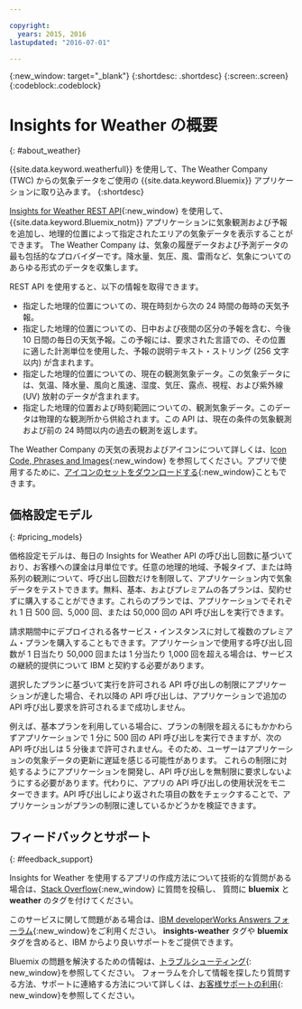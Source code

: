 ```yaml
---

copyright:
  years: 2015, 2016
lastupdated: "2016-07-01"

---
```


{:new_window: target="_blank"}
{:shortdesc: .shortdesc}
{:screen:.screen}
{:codeblock:.codeblock}

# Insights for Weather の概要
{: #about_weather}

{{site.data.keyword.weatherfull}} を使用して、The Weather Company (TWC) からの気象データをご使用の {{site.data.keyword.Bluemix}} アプリケーションに取り込みます。
{:shortdesc}

[Insights for Weather REST API](https://twcservice.{APPDomain}/rest-api/){:new_window} を使用して、{{site.data.keyword.Bluemix_notm}} アプリケーションに気象観測および予報を追加し、地理的位置によって指定されたエリアの気象データを表示することができます。
The Weather Company は、気象の履歴データおよび予測データの最も包括的なプロバイダーです。降水量、気圧、風、雷雨など、気象についてのあらゆる形式のデータを収集します。

REST API を使用すると、以下の情報を取得できます。

* 指定した地理的位置についての、現在時刻から次の 24 時間の毎時の天気予報。
* 指定した地理的位置についての、日中および夜間の区分の予報を含む、今後 10 日間の毎日の天気予報。この予報には、要求された言語での、その位置に適した計測単位を使用した、予報の説明テキスト・ストリング (256 文字以内) が含まれます。
* 指定した地理的位置についての、現在の観測気象データ。この気象データには、気温、降水量、風向と風速、湿度、気圧、露点、視程、および紫外線 (UV) 放射のデータが含まれます。
* 指定した地理的位置および時刻範囲についての、観測気象データ。このデータは物理的な観測所から供給されます。この API は、現在の条件の気象観測および前の 24 時間以内の過去の観測を返します。

The Weather Company の天気の表現およびアイコンについて詳しくは、[Icon Code, Phrases and Images](https://docs.google.com/document/d/1MZwWYqki8Ee-V7c7InBuA5CDVkjb3XJgpc39hI9FsI0/edit?pli=1){:new_window} を参照してください。アプリで使用するために、[アイコンのセットをダウンロードする](https://twcdocs.mybluemix.net/download/weatherinsightsicons.zip){:new_window}こともできます。

## 価格設定モデル
{: #pricing_models}

価格設定モデルは、毎日の Insights for Weather API の呼び出し回数に基づいており、お客様への課金は月単位です。任意の地理的地域、予報タイプ、または時系列の観測について、呼び出し回数だけを制限して、アプリケーション内で気象データをテストできます。無料、基本、およびプレミアムの各プランは、契約せずに購入することができます。これらのプランでは、アプリケーションでそれぞれ 1 日 500 回、5,000 回、または 50,000 回の API 呼び出しを実行できます。

請求期間中にデプロイされる各サービス・インスタンスに対して複数のプレミアム・プランを購入することもできます。アプリケーションで使用する呼び出し回数が 1 日当たり 50,000 回または 1 分当たり 1,000 回を超える場合は、サービスの継続的提供について IBM と契約する必要があります。

選択したプランに基づいて実行を許可される API 呼び出しの制限にアプリケーションが達した場合、それ以降の API 呼び出しは、アプリケーションで追加の API 呼び出し要求を許可されるまで成功しません。

例えば、基本プランを利用している場合に、プランの制限を超えるにもかかわらずアプリケーションで 1 分に 500 回の API 呼び出しを実行できますが、次の API 呼び出しは 5 分後まで許可されません。そのため、ユーザーはアプリケーションの気象データの更新に遅延を感じる可能性があります。
これらの制限に対処するようにアプリケーションを開発し、API 呼び出しを無制限に要求しないようにする必要があります。代わりに、アプリの API 呼び出しの使用状況をモニターできます。API 呼び出しにより返された項目の数をチェックすることで、アプリケーションがプランの制限に達しているかどうかを検証できます。

## フィードバックとサポート
{: #feedback_support}

Insights for Weather を使用するアプリの作成方法について技術的な質問がある場合は、[Stack Overflow](http://stackoverflow.com/search?q=weather+bluemix){:new_window} に質問を投稿し、
質問に **bluemix** と **weather** のタグを付けてください。

このサービスに関して問題がある場合は、[IBM developerWorks Answers フォーラム](https://developer.ibm.com/answers/topics/insights-weather/?smartspace=bluemix){:new_window}をご利用ください。
**insights-weather** タグや **bluemix** タグを含めると、IBM からより良いサポートをご提供できます。

Bluemix の問題を解決するための情報は、[トラブルシューティング](https://console.{DomainName}/docs/troubleshoot/troubleshoot.html){: new_window}を参照してください。
フォーラムを介して情報を探したり質問する方法、サポートに連絡する方法について詳しくは、[お客様サポートの利用](https://console.{DomainName}/docs/support/index.html#getting-customer-support){: new_window}を参照してください。

